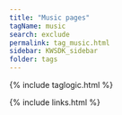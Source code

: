 ```yaml
---
title: "Music pages"
tagName: music
search: exclude
permalink: tag_music.html
sidebar: KWSDK_sidebar
folder: tags
---
```

{% include taglogic.html %} 

{% include links.html %} 
